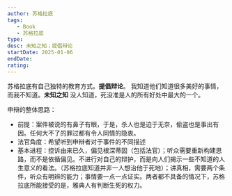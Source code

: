 ```yaml
---
author: 苏格拉底
tags: 
   - Book 
   - 苏格拉底 
type: 
desc: 未知之知；提倡辩论
startDate: 2025-01-06
endDate:
rating: 
---
```



苏格拉底有自己独特的教育方式。**提倡辩论**。
我知道他们知道很多美好的事情，而我不知道。**未知之知**
没人知道，死没准是人的所有好处中最大的一个。


申辩的整体思路：
- 前提：案件被说的有鼻子有眼，于是，杀人也是迫于无奈，偷盗也是事出有因。任何大不了的罪过都有令人同情的隐衷。
- 法官角度：希望听到申辩者对于事件的不同描述
- 基本进程：控诉由来已久，偏见根深蒂固（包括法官）；听众需要重新构建思路，而不是依循偏见。不进行对自己的辩护，而是向人们揭示一些不知道的人生意义的看法。（苏格拉底知道并非一人想治他于死地）；讲真相，需要两个条件，听众有明辨的能力；事情要一点一点证实。两者都不具备的情况下，苏格拉底所能接受的是，雅典人有判断生死的权力。





